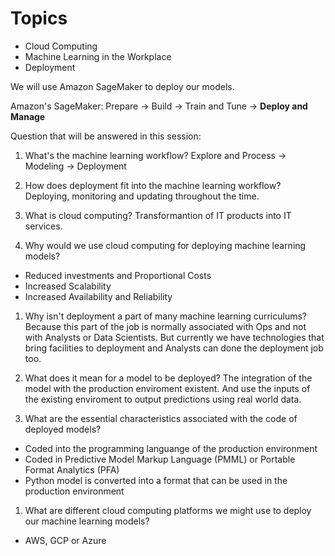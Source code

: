 # Topics

- Cloud Computing
- Machine Learning in the Workplace
- Deployment

We will use Amazon SageMaker to deploy our models.

Amazon's SageMaker: Prepare -> Build -> Train and Tune -> **Deploy and Manage**

Question that will be answered in this session:

1. What's the machine learning workflow?
Explore and Process -> Modeling -> Deployment

1. How does deployment fit into the machine learning workflow?
Deploying, monitoring and updating throughout the time.

1. What is cloud computing?
Transformantion of IT products into IT services.

1. Why would we use cloud computing for deploying machine learning models?
- Reduced investments and Proportional Costs
- Increased Scalability
- Increased Availability and Reliability

1. Why isn't deployment a part of many machine learning curriculums?
Because this part of the job is normally associated with Ops and not with Analysts or Data Scientists. But currently we have technologies that bring facilities to deployment and Analysts can done the deployment job too.

1. What does it mean for a model to be deployed?
The integration of the model with the production enviroment existent. And use the inputs of the existing enviroment to output predictions using real world data.

1. What are the essential characteristics associated with the code of deployed models?
- Coded into the programming languange of the production environment
- Coded in Predictive Model Markup Language (PMML) or Portable Format Analytics (PFA)
- Python model is converted into a format that can be used in the production environment

1. What are different cloud computing platforms we might use to deploy our machine learning models?
- AWS, GCP or Azure

